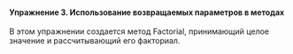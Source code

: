 #### Упражнение 3. Использование возвращаемых параметров в методах

В этом упражнении создается метод Factorial, принимающий целое значение и рассчитывающий его факториал.
